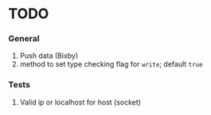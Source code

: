 TODO
====


### General

1. 	Push data (Bixby)
2. 	method to set type checking flag for `write`; default `true`



### Tests

1. 	Valid ip or localhost for host (socket)

